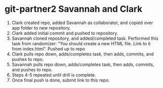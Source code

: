 # git-partner2 Savannah and Clark

1. Clark created repo, added Savannah as collaborator, and copied over app folder to new repository.
2. Clark added initial commit and pushed to repository.
3. Savannah cloned repository, and added/completed task. Performed this task from randomizer: “You should create a new HTML file. Link to it from index.html”. Pushed up to repo
4. Clark pulls repo down, adds/completes task, then adds, commits, and pushes to repo.
5. Savannah pulls repo down, adds/completes task, then adds, commits, and pushes to repo.
6. Steps 4-5 repeated until drill is complete.
7. Once final push is done, submit link to this repo.
